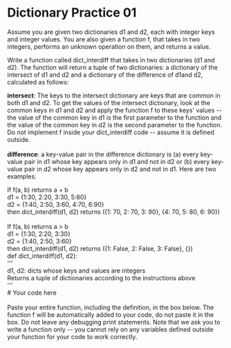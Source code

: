 # Dictionary Practice 01

Assume you are given two dictionaries d1 and d2, each with integer keys and integer values. You are also given a function f, that takes in two integers, performs an unknown operation on them, and returns a value.

Write a function called dict_interdiff that takes in two dictionaries (d1 and d2). The function will return a tuple of two dictionaries: a dictionary of the intersect of d1 and d2 and a dictionary of the difference of d1and d2, calculated as follows:

<b>intersect</b>: The keys to the intersect dictionary are keys that are common in both d1 and d2. To get the values of the intersect dictionary, look at the common keys in d1 and d2 and apply the function f to these keys' values -- the value of the common key in d1 is the first parameter to the function and the value of the common key in d2 is the second parameter to the function. Do not implement f inside your dict_interdiff code -- assume it is defined outside.
<br><br>
<b>difference</b>: a key-value pair in the difference dictionary is (a) every key-value pair in d1 whose key appears only in d1 and not in d2 or (b) every key-value pair in d2 whose key appears only in d2 and not in d1.
Here are two examples:

If f(a, b) returns a + b
<br>
d1 = {1:30, 2:20, 3:30, 5:80}
<br>
d2 = {1:40, 2:50, 3:60, 4:70, 6:90}
<br>
then dict_interdiff(d1, d2) returns ({1: 70, 2: 70, 3: 90}, {4: 70, 5: 80, 6: 90})
<br>
<br>
If f(a, b) returns a > b
<br>
d1 = {1:30, 2:20, 3:30}
<br>
d2 = {1:40, 2:50, 3:60}
<br>
then dict_interdiff(d1, d2) returns ({1: False, 2: False, 3: False}, {})
<br>
def dict_interdiff(d1, d2):<br>
    '''<br>
    d1, d2: dicts whose keys and values are integers<br>
    Returns a tuple of dictionaries according to the instructions above<br>
    '''<br>
    # Your code here
<br>
<br>
Paste your entire function, including the definition, in the box below. The function f will be automatically added to your code, do not paste it in the box. Do not leave any debugging print statements. Note that we ask you to write a function only -- you cannot rely on any variables defined outside your function for your code to work correctly.
